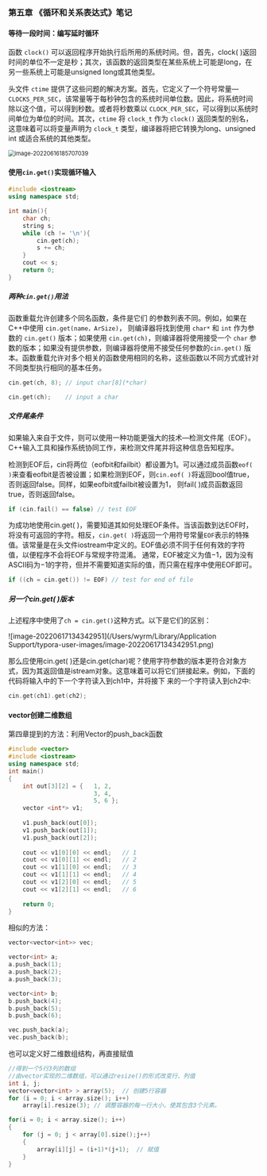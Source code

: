 ### 第五章 《循环和关系表达式》笔记

#### 等待一段时间：编写延时循环

函数 `clock()` 可以返回程序开始执行后所用的系统时间。但，首先，clock( )返回时间的单位不一定是秒；其次，该函数的返回类型在某些系统上可能是long，在另一些系统上可能是unsigned long或其他类型。

头文件 `ctime` 提供了这些问题的解决方案。首先，它定义了一个符号常量—`CLOCKS_PER_SEC`，该常量等于每秒钟包含的系统时间单位数。因此，将系统时间除以这个值，可以得到秒数。或者将秒数乘以 `CLOCK_PER_SEC`，可以得到以系统时间单位为单位的时间。其次，`ctime` 将 `clock_t` 作为 `clock()` 返回类型的别名，这意味着可以将变量声明为 `clock_t` 类型，编译器将把它转换为long、unsigned int 或适合系统的其他类型。

<img src="/Users/wyrm/Library/Application Support/typora-user-images/image-20220616185707039.png" alt="image-20220616185707039" style="zoom:80%;" />



#### 使用`cin.get()`实现循环输入

```C++
#include <iostream>
using namespace std;

int main(){
    char ch;
    string s;
    while (ch != '\n'){
        cin.get(ch);
        s += ch;
    }
    cout << s;
    return 0;
}
```



##### 两种`cin.get()`用法

函数重载允许创建多个同名函数，条件是它们 的参数列表不同。例如，如果在C++中使用 `cin.get(name，ArSize)`， 则编译器将找到使用 `char*` 和 `int` 作为参数的 `cin.get()` 版本；如果使用 `cin.get(ch)`，则编译器将使用接受一个 `char` 参数的版本；如果没有提供参数，则编译器将使用不接受任何参数的`cin.get()` 版本。函数重载允许对多个相关的函数使用相同的名称，这些函数以不同方式或针对不同类型执行相同的基本任务。

```C++
cin.get(ch, 8); // input char[8](*char)
```

```C++
cin.get(ch);	// input a char
```



##### 文件尾条件

如果输入来自于文件，则可以使用一种功能更强大的技术—检测文件尾（EOF）。C++输入工具和操作系统协同工作，来检测文件尾并将这种信息告知程序。

检测到EOF后，cin将两位（eofbit和failbit）都设置为1。可以通过成员函数`eof( )`来查看eofbit是否被设置；如果检测到EOF，则`cin.eof( )`将返回bool值true，否则返回false。同样，如果eofbit或failbit被设置为1， 则fail( )成员函数返回true，否则返回false。

```C++
if (cin.fail() == false) // test EOF
```

为成功地使用cin.get( )，需要知道其如何处理EOF条件。当该函数到达EOF时，将没有可返回的字符。相反，`cin.get( )`将返回一个用符号常量`EOF`表示的特殊值。该常量是在头文件iostream中定义的。EOF值必须不同于任何有效的字符值，以便程序不会将EOF与常规字符混淆。 通常，EOF被定义为值−1，因为没有ASCII码为−1的字符，但并不需要知道实际的值，而只需在程序中使用EOF即可。

```C++
if ((ch = cin.get()) != EOF) // test for end of file
```



##### 另一个cin.get( )版本

上述程序中使用了`ch = cin.get()`这种方式。以下是它们的区别：

![image-20220617134342951](/Users/wyrm/Library/Application Support/typora-user-images/image-20220617134342951.png)

那么应使用cin.get( )还是cin.get(char)呢？使用字符参数的版本更符合对象方式，因为其返回值是istream对象。这意味着可以将它们拼接起来。例如，下面的代码将输入中的下一个字符读入到ch1中，并将接下 来的一个字符读入到ch2中:

```Cpp
cin.get(ch1).get(ch2);
```



#### vector创建二维数组

第四章提到的方法：利用Vector的push_back函数

```C++
#include <vector> 
#include <iostream> 
using namespace std;
int main()
{
	int out[3][2] = { 	1, 2, 
			 			3, 4,
						5, 6 };
	vector <int*> v1;
 
	v1.push_back(out[0]);
	v1.push_back(out[1]);
	v1.push_back(out[2]);
 
	cout << v1[0][0] << endl; 	// 1
	cout << v1[0][1] << endl; 	// 2
	cout << v1[1][0] << endl; 	// 3
	cout << v1[1][1] << endl; 	// 4
	cout << v1[2][0] << endl; 	// 5
	cout << v1[2][1] << endl; 	// 6
 
	return 0;
}
```

相似的方法：

```C++
vector<vector<int>> vec;

vector<int> a;
a.push_back(1);
a.push_back(2);
a.push_back(3);

vector<int> b;
b.push_back(4);
b.push_back(5);
b.push_back(6);

vec.push_back(a);
vec.push_back(b);
```

也可以定义好二维数组结构，再直接赋值

```C++
//得到一个5行3列的数组
//由vector实现的二维数组，可以通过resize()的形式改变行、列值
int i, j;
vector<vector<int> > array(5);	// 创建5行容器
for (i = 0; i < array.size(); i++)
    array[i].resize(3);	// 调整容器的每一行大小，使其包含3个元素。

for(i = 0; i < array.size(); i++)
{
    for (j = 0; j < array[0].size();j++)
    {
        array[i][j] = (i+1)*(j+1);	// 赋值
    }
}
```

